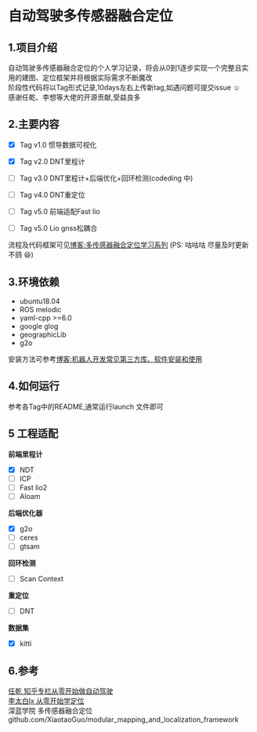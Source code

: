 # 自动驾驶多传感器融合定位
## 1.项目介绍
自动驾驶多传感器融合定位的个人学习记录，将会从0到1逐步实现一个完整且实用的建图、定位框架并将根据实际需求不断魔改  
阶段性代码将以Tag形式记录,10days左右上传新tag,如遇问题可提交issue :relaxed:  
感谢任乾、李想等大佬的开源贡献,受益良多  

## 2.主要内容

+ [x] Tag v1.0 惯导数据可视化   
+ [x] Tag v2.0 DNT里程计  
+ [ ] Tag v3.0 DNT里程计+后端优化+回环检测(codeding 中)  
+ [ ] Tag v4.0 DNT重定位
+ [ ] Tag v5.0 前端适配Fast lio
+ [ ] Tag v5.0 Lio gnss松耦合
 


流程及代码框架可见[博客:多传感器融合定位学习系列](https://blog.csdn.net/weixin_37684239/article/details/126571774?spm=1001.2014.3001.5502) (PS: 咕咕咕 尽量及时更新不鸽 :laughing:) 

## 3.环境依赖
+ ubuntu18.04 
+ ROS melodic  
+ yaml-cpp >=6.0  
+ google glog  
+ geographicLib
+ g2o  

安装方法可参考[博客:机器人开发常见第三方库、软件安装和使用](https://blog.csdn.net/weixin_37684239/article/details/126568335?spm=1001.2014.3001.5501)

## 4.如何运行
参考各Tag中的README,通常运行launch 文件即可

## 5 工程适配
 **前端里程计**
+ [x] NDT    
+ [ ] ICP
+ [ ] Fast lio2  
+ [ ] Aloam  

**后端优化器**
+ [x] g2o
+ [ ] ceres
+ [ ] gtsam

**回环检测**
+ [ ] Scan Context  

**重定位**
+ [ ] DNT  

**数据集**
+ [x] kitti  
 
## 6.参考
[任乾 知乎专栏从零开始做自动驾驶](https://zhuanlan.zhihu.com/p/83775731)  
[李太白lx 从零开始学定位 ](https://blog.csdn.net/tiancailx/article/details/125785641?spm=1001.2014.3001.5501)  
深蓝学院 多传感器融合定位      
github.com/XiaotaoGuo/modular_mapping_and_localization_framework
